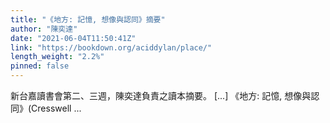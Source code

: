 ```yaml
---
title: "《地方: 記憶, 想像與認同》摘要"
author: "陳奕達"
date: "2021-06-04T11:50:41Z"
link: "https://bookdown.org/aciddylan/place/"
length_weight: "2.2%"
pinned: false
---
```


新台嘉讀書會第二、三週，陳奕達負責之讀本摘要。 [...] 《地方: 記憶, 想像與認同》(Cresswell ...
